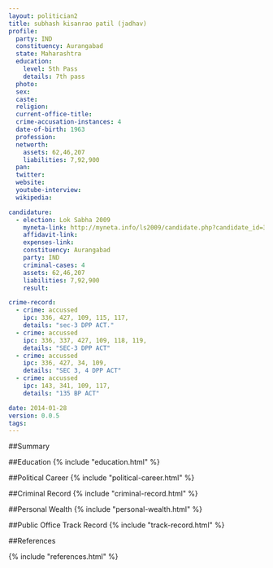 ```yaml
---
layout: politician2
title: subhash kisanrao patil (jadhav)
profile: 
  party: IND
  constituency: Aurangabad
  state: Maharashtra
  education: 
    level: 5th Pass
    details: 7th pass
  photo: 
  sex: 
  caste: 
  religion: 
  current-office-title: 
  crime-accusation-instances: 4
  date-of-birth: 1963
  profession: 
  networth: 
    assets: 62,46,207
    liabilities: 7,92,900
  pan: 
  twitter: 
  website: 
  youtube-interview: 
  wikipedia: 

candidature: 
  - election: Lok Sabha 2009
    myneta-link: http://myneta.info/ls2009/candidate.php?candidate_id=3528
    affidavit-link: 
    expenses-link: 
    constituency: Aurangabad 
    party: IND
    criminal-cases: 4
    assets: 62,46,207
    liabilities: 7,92,900
    result:  

crime-record: 
  - crime: accussed
    ipc: 336, 427, 109, 115, 117,
    details: "sec-3 DPP ACT." 
  - crime: accussed
    ipc: 336, 337, 427, 109, 118, 119,
    details: "SEC-3 DPP ACT" 
  - crime: accussed
    ipc: 336, 427, 34, 109,
    details: "SEC 3, 4 DPP ACT" 
  - crime: accussed
    ipc: 143, 341, 109, 117,
    details: "135 BP ACT" 

date: 2014-01-28
version: 0.0.5
tags: 
---
```

##Summary


##Education
{% include "education.html" %}


##Political Career
{% include "political-career.html" %}


##Criminal Record
{% include "criminal-record.html" %}


##Personal Wealth
{% include "personal-wealth.html" %}


##Public Office Track Record
{% include "track-record.html" %}


##References


{% include "references.html" %}